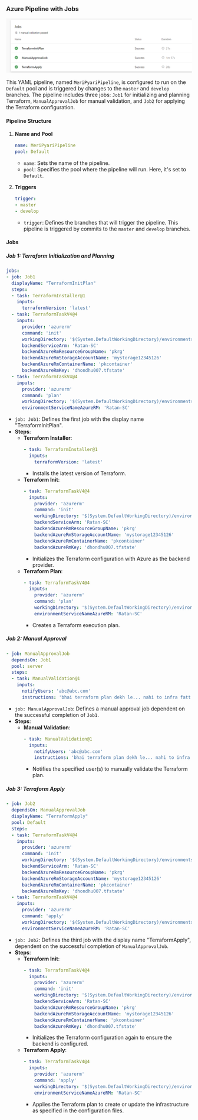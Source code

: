 ### Azure Pipeline with Jobs

![alt text](image.png)

This YAML pipeline, named `MeriPyariPipeline`, is configured to run on the `Default` pool and is triggered by changes to the `master` and `develop` branches. The pipeline includes three jobs: `Job1` for initializing and planning Terraform, `ManualApprovalJob` for manual validation, and `Job2` for applying the Terraform configuration.

#### Pipeline Structure

1. **Name and Pool**
   ```yaml
   name: MeriPyariPipeline
   pool: Default
   ```

   - `name`: Sets the name of the pipeline.
   - `pool`: Specifies the pool where the pipeline will run. Here, it's set to `Default`.

2. **Triggers**
   ```yaml
   trigger: 
   - master
   - develop
   ```

   - `trigger`: Defines the branches that will trigger the pipeline. This pipeline is triggered by commits to the `master` and `develop` branches.

#### Jobs

##### Job 1: Terraform Initialization and Planning
```yaml
jobs: 
- job: Job1
  displayName: "TerraformInitPlan"
  steps: 
  - task: TerraformInstaller@1
    inputs:
      terraformVersion: 'latest'
  - task: TerraformTaskV4@4
    inputs:
      provider: 'azurerm'
      command: 'init'
      workingDirectory: '$(System.DefaultWorkingDirectory)/environments/dev'
      backendServiceArm: 'Ratan-SC'
      backendAzureRmResourceGroupName: 'pkrg'
      backendAzureRmStorageAccountName: 'mystorage12345126'
      backendAzureRmContainerName: 'pkcontainer'
      backendAzureRmKey: 'dhondhu007.tfstate'
  - task: TerraformTaskV4@4
    inputs:
      provider: 'azurerm'
      command: 'plan'
      workingDirectory: '$(System.DefaultWorkingDirectory)/environments/dev'
      environmentServiceNameAzureRM: 'Ratan-SC'
```
- `job: Job1`: Defines the first job with the display name "TerraformInitPlan".
- **Steps**:
  - **Terraform Installer**:
    ```yaml
    - task: TerraformInstaller@1
      inputs:
        terraformVersion: 'latest'
    ```
    - Installs the latest version of Terraform.
  - **Terraform Init**:
    ```yaml
    - task: TerraformTaskV4@4
      inputs:
        provider: 'azurerm'
        command: 'init'
        workingDirectory: '$(System.DefaultWorkingDirectory)/environments/dev'
        backendServiceArm: 'Ratan-SC'
        backendAzureRmResourceGroupName: 'pkrg'
        backendAzureRmStorageAccountName: 'mystorage12345126'
        backendAzureRmContainerName: 'pkcontainer'
        backendAzureRmKey: 'dhondhu007.tfstate'
    ```
    - Initializes the Terraform configuration with Azure as the backend provider.
  - **Terraform Plan**:
    ```yaml
    - task: TerraformTaskV4@4
      inputs:
        provider: 'azurerm'
        command: 'plan'
        workingDirectory: '$(System.DefaultWorkingDirectory)/environments/dev'
        environmentServiceNameAzureRM: 'Ratan-SC'
    ```
    - Creates a Terraform execution plan.

##### Job 2: Manual Approval
```yaml
- job: ManualApprovalJob
  dependsOn: Job1
  pool: server
  steps:
  - task: ManualValidation@1
    inputs:
      notifyUsers: 'abc@abc.com'
      instructions: 'bhai terraform plan dekh le... nahi to infra fatt jaega..'
```
- `job: ManualApprovalJob`: Defines a manual approval job dependent on the successful completion of `Job1`.
- **Steps**:
  - **Manual Validation**:
    ```yaml
    - task: ManualValidation@1
      inputs:
        notifyUsers: 'abc@abc.com'
        instructions: 'bhai terraform plan dekh le... nahi to infra fatt jaega..'
    ```
    - Notifies the specified user(s) to manually validate the Terraform plan.

##### Job 3: Terraform Apply
```yaml
- job: Job2
  dependsOn: ManualApprovalJob
  displayName: "TerraformApply"
  pool: Default
  steps: 
  - task: TerraformTaskV4@4
    inputs:
      provider: 'azurerm'
      command: 'init'
      workingDirectory: '$(System.DefaultWorkingDirectory)/environments/dev'
      backendServiceArm: 'Ratan-SC'
      backendAzureRmResourceGroupName: 'pkrg'
      backendAzureRmStorageAccountName: 'mystorage12345126'
      backendAzureRmContainerName: 'pkcontainer'
      backendAzureRmKey: 'dhondhu007.tfstate'  
  - task: TerraformTaskV4@4
    inputs:
      provider: 'azurerm'
      command: 'apply'
      workingDirectory: '$(System.DefaultWorkingDirectory)/environments/dev'
      environmentServiceNameAzureRM: 'Ratan-SC'
```
- `job: Job2`: Defines the third job with the display name "TerraformApply", dependent on the successful completion of `ManualApprovalJob`.
- **Steps**:
  - **Terraform Init**:
    ```yaml
    - task: TerraformTaskV4@4
      inputs:
        provider: 'azurerm'
        command: 'init'
        workingDirectory: '$(System.DefaultWorkingDirectory)/environments/dev'
        backendServiceArm: 'Ratan-SC'
        backendAzureRmResourceGroupName: 'pkrg'
        backendAzureRmStorageAccountName: 'mystorage12345126'
        backendAzureRmContainerName: 'pkcontainer'
        backendAzureRmKey: 'dhondhu007.tfstate'
    ```
    - Initializes the Terraform configuration again to ensure the backend is configured.
  - **Terraform Apply**:
    ```yaml
    - task: TerraformTaskV4@4
      inputs:
        provider: 'azurerm'
        command: 'apply'
        workingDirectory: '$(System.DefaultWorkingDirectory)/environments/dev'
        environmentServiceNameAzureRM: 'Ratan-SC'
    ```
    - Applies the Terraform plan to create or update the infrastructure as specified in the configuration files.